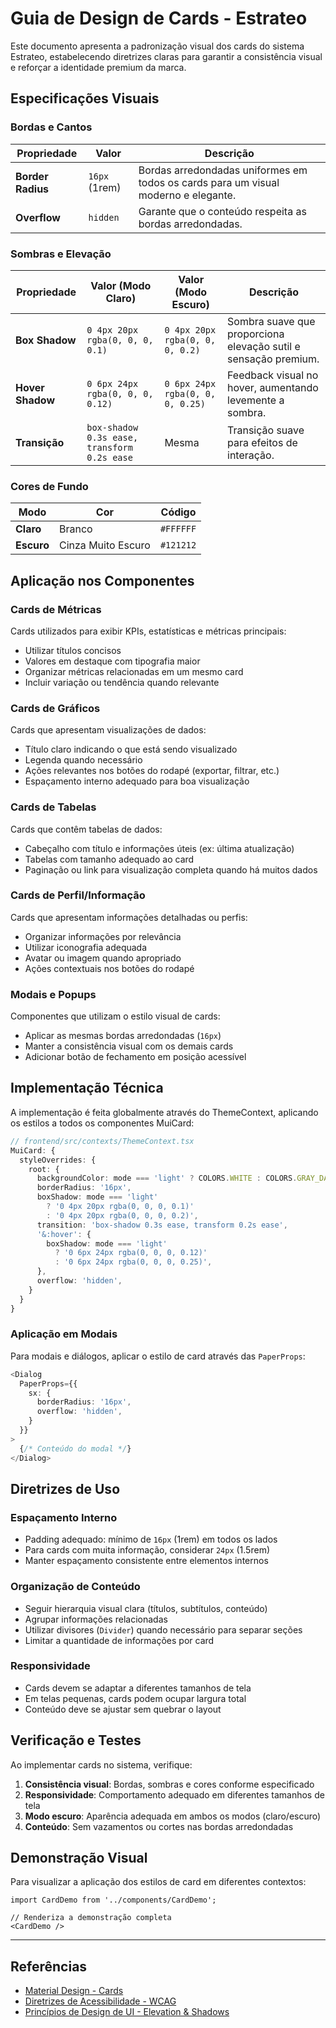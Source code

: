 # Guia de Design de Cards - Estrateo

Este documento apresenta a padronização visual dos cards do sistema Estrateo, estabelecendo diretrizes claras para garantir a consistência visual e reforçar a identidade premium da marca.

## Especificações Visuais

### Bordas e Cantos

| Propriedade | Valor | Descrição |
|-------------|-------|-----------|
| **Border Radius** | `16px` (1rem) | Bordas arredondadas uniformes em todos os cards para um visual moderno e elegante. |
| **Overflow** | `hidden` | Garante que o conteúdo respeita as bordas arredondadas. |

### Sombras e Elevação

| Propriedade | Valor (Modo Claro) | Valor (Modo Escuro) | Descrição |
|-------------|-------------------|---------------------|-----------|
| **Box Shadow** | `0 4px 20px rgba(0, 0, 0, 0.1)` | `0 4px 20px rgba(0, 0, 0, 0.2)` | Sombra suave que proporciona elevação sutil e sensação premium. |
| **Hover Shadow** | `0 6px 24px rgba(0, 0, 0, 0.12)` | `0 6px 24px rgba(0, 0, 0, 0.25)` | Feedback visual no hover, aumentando levemente a sombra. |
| **Transição** | `box-shadow 0.3s ease, transform 0.2s ease` | Mesma | Transição suave para efeitos de interação. |

### Cores de Fundo

| Modo | Cor | Código |
|------|-----|--------|
| **Claro** | Branco | `#FFFFFF` |
| **Escuro** | Cinza Muito Escuro | `#121212` |

## Aplicação nos Componentes

### Cards de Métricas

Cards utilizados para exibir KPIs, estatísticas e métricas principais:

- Utilizar títulos concisos
- Valores em destaque com tipografia maior
- Organizar métricas relacionadas em um mesmo card
- Incluir variação ou tendência quando relevante

### Cards de Gráficos

Cards que apresentam visualizações de dados:

- Título claro indicando o que está sendo visualizado
- Legenda quando necessário
- Ações relevantes nos botões do rodapé (exportar, filtrar, etc.)
- Espaçamento interno adequado para boa visualização

### Cards de Tabelas

Cards que contêm tabelas de dados:

- Cabeçalho com título e informações úteis (ex: última atualização)
- Tabelas com tamanho adequado ao card
- Paginação ou link para visualização completa quando há muitos dados

### Cards de Perfil/Informação

Cards que apresentam informações detalhadas ou perfis:

- Organizar informações por relevância
- Utilizar iconografia adequada
- Avatar ou imagem quando apropriado
- Ações contextuais nos botões do rodapé

### Modais e Popups

Componentes que utilizam o estilo visual de cards:

- Aplicar as mesmas bordas arredondadas (`16px`)
- Manter a consistência visual com os demais cards
- Adicionar botão de fechamento em posição acessível

## Implementação Técnica

A implementação é feita globalmente através do ThemeContext, aplicando os estilos a todos os componentes MuiCard:

```typescript
// frontend/src/contexts/ThemeContext.tsx
MuiCard: {
  styleOverrides: {
    root: {
      backgroundColor: mode === 'light' ? COLORS.WHITE : COLORS.GRAY_DARKEST,
      borderRadius: '16px',
      boxShadow: mode === 'light' 
        ? '0 4px 20px rgba(0, 0, 0, 0.1)'
        : '0 4px 20px rgba(0, 0, 0, 0.2)',
      transition: 'box-shadow 0.3s ease, transform 0.2s ease',
      '&:hover': {
        boxShadow: mode === 'light'
          ? '0 6px 24px rgba(0, 0, 0, 0.12)'
          : '0 6px 24px rgba(0, 0, 0, 0.25)',
      },
      overflow: 'hidden',
    }
  }
}
```

### Aplicação em Modais

Para modais e diálogos, aplicar o estilo de card através das `PaperProps`:

```typescript
<Dialog
  PaperProps={{
    sx: {
      borderRadius: '16px',
      overflow: 'hidden',
    }
  }}
>
  {/* Conteúdo do modal */}
</Dialog>
```

## Diretrizes de Uso

### Espaçamento Interno

- Padding adequado: mínimo de `16px` (1rem) em todos os lados
- Para cards com muita informação, considerar `24px` (1.5rem)
- Manter espaçamento consistente entre elementos internos

### Organização de Conteúdo

- Seguir hierarquia visual clara (títulos, subtítulos, conteúdo)
- Agrupar informações relacionadas
- Utilizar divisores (`Divider`) quando necessário para separar seções
- Limitar a quantidade de informações por card

### Responsividade

- Cards devem se adaptar a diferentes tamanhos de tela
- Em telas pequenas, cards podem ocupar largura total
- Conteúdo deve se ajustar sem quebrar o layout

## Verificação e Testes

Ao implementar cards no sistema, verifique:

1. **Consistência visual**: Bordas, sombras e cores conforme especificado
2. **Responsividade**: Comportamento adequado em diferentes tamanhos de tela
3. **Modo escuro**: Aparência adequada em ambos os modos (claro/escuro)
4. **Conteúdo**: Sem vazamentos ou cortes nas bordas arredondadas

## Demonstração Visual

Para visualizar a aplicação dos estilos de card em diferentes contextos:

```tsx
import CardDemo from '../components/CardDemo';

// Renderiza a demonstração completa
<CardDemo />
```

---

## Referências

- [Material Design - Cards](https://material.io/components/cards)
- [Diretrizes de Acessibilidade - WCAG](https://www.w3.org/WAI/WCAG21/Understanding/non-text-contrast.html)
- [Princípios de Design de UI - Elevation & Shadows](https://material.io/design/environment/elevation.html) 